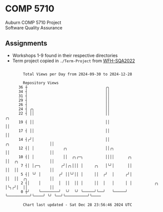# COMP 5710
Auburn COMP 5710 Project  
Software Quality Assurance

## Assignments
- Workshops 1-9 found in their respective directories
- Term project copied in `./Term-Project` from [WFH-SQA2022](https://github.com/wumphlett/WFH-SQA2022-AUBURN)

```

        Total Views per Day from 2024-09-30 to 2024-12-28

        Repository Views
      36 ┼                                   ╭╮
      34 ┤                                   ││
      31 ┤                                   ││
      29 ┤                                   ││
      26 ┤                                   ││
      24 ┤ ╭╮                                ││
      22 ┤ ││                                ││                                              ╭╮
      19 ┤ ││                                ││                                              ││
      17 ┤ ││                                ││                                              ││
      14 ┤╭╯│                                ││                          ╭╮                  ││
      12 ┤│ │             ╭╮                 ││╭╮                        ││                  ││
      10 ┤│ │             ││  ╭╮╭─╮          ││││      ╭╮                ││  ╭╮              ││
       7 ┤│ │╭─╮         ╭╯│╭╮│││ │     ╭╮   │╰╯│      ││                ││  ││              ││
       5 ┤│ ╰╯ │        ╭╯ ││╰╯││ │     ││  ╭╯  │     ╭╯│                ││  ││  ╭╮          ││
       2 ┤│    │        │  ││  ││ │     ││  │   │     │ │          ╭╮    │╰╮╭╯│  ││          ││
       0 ┼╯    ╰────────╯  ╰╯  ╰╯ ╰─────╯╰──╯   ╰─────╯ ╰──────────╯╰────╯ ╰╯ ╰──╯╰──────────╯╰────

        Chart last updated - Sat Dec 28 23:56:46 2024 UTC
        
```
